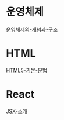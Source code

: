 # 운영체제
[운영체제의-개념과-구조](https://github.com/hnsoo/TIL/blob/master/OS/%EC%9A%B4%EC%98%81%EC%B2%B4%EC%A0%9C%EC%9D%98-%EA%B0%9C%EB%85%90%EA%B3%BC-%EA%B5%AC%EC%A1%B0.md)

# HTML
[HTML5-기본-문법](https://github.com/hnsoo/TIL/blob/master/html/HTML5-%EA%B8%B0%EB%B3%B8-%EB%AC%B8%EB%B2%95.md)

# React
[JSX-소개](https://github.com/hnsoo/TIL/blob/master/react/JSX-%EC%86%8C%EA%B0%9C.md)
